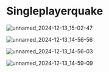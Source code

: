 # Singleplayerquake

![unnamed_2024-12-13_15-02-47](https://github.com/user-attachments/assets/3aa6b6f5-84b5-418b-bd86-af1f523ef8db)

![unnamed_2024-12-13_14-56-56](https://github.com/user-attachments/assets/07ea8499-785d-4e33-b440-55292b9baa2c)

![unnamed_2024-12-13_14-56-03](https://github.com/user-attachments/assets/924a3684-64c3-45d7-85b1-6c1267c66e08)

![unnamed_2024-12-13_14-59-09](https://github.com/user-attachments/assets/7184bdf2-26ba-44e0-b259-e9cd1c158472)

